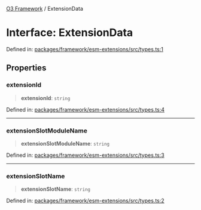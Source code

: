[O3 Framework](../API.md) / ExtensionData

# Interface: ExtensionData

Defined in: [packages/framework/esm-extensions/src/types.ts:1](https://github.com/openmrs/openmrs-esm-core/blob/18d2874f03a33a6ab8295af0e87ac97fdd150718/packages/framework/esm-extensions/src/types.ts#L1)

## Properties

### extensionId

> **extensionId**: `string`

Defined in: [packages/framework/esm-extensions/src/types.ts:4](https://github.com/openmrs/openmrs-esm-core/blob/18d2874f03a33a6ab8295af0e87ac97fdd150718/packages/framework/esm-extensions/src/types.ts#L4)

***

### extensionSlotModuleName

> **extensionSlotModuleName**: `string`

Defined in: [packages/framework/esm-extensions/src/types.ts:3](https://github.com/openmrs/openmrs-esm-core/blob/18d2874f03a33a6ab8295af0e87ac97fdd150718/packages/framework/esm-extensions/src/types.ts#L3)

***

### extensionSlotName

> **extensionSlotName**: `string`

Defined in: [packages/framework/esm-extensions/src/types.ts:2](https://github.com/openmrs/openmrs-esm-core/blob/18d2874f03a33a6ab8295af0e87ac97fdd150718/packages/framework/esm-extensions/src/types.ts#L2)
